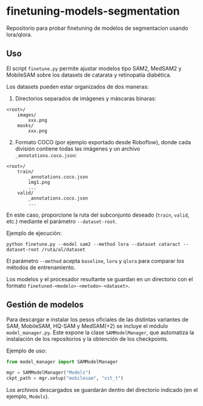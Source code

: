 # finetuning-models-segmentation

Repositorio para probar finetuning de modelos de segmentacion usando lora/qlora.

## Uso

El script `finetune.py` permite ajustar modelos tipo SAM2, MedSAM2 y MobileSAM
sobre los datasets de catarata y retinopatía diabética.

Los datasets pueden estar organizados de dos maneras:

1. Directorios separados de imágenes y máscaras binaras:

```
<root>/
    images/
        xxx.png
    masks/
        xxx.png
```

2. Formato COCO (por ejemplo exportado desde Roboflow), donde cada división
contiene todas las imágenes y un archivo `_annotations.coco.json`:

```
<root>/
    train/
        _annotations.coco.json
        img1.png
        ...
    valid/
        _annotations.coco.json
        ...
```

En este caso, proporcione la ruta del subconjunto deseado (`train`, `valid`,
etc.) mediante el parámetro `--dataset-root`.

Ejemplo de ejecución:

```
python finetune.py --model sam2 --method lora --dataset cataract --dataset-root /ruta/al/dataset
```

El parámetro `--method` acepta `baseline`, `lora` y `qlora` para comparar los
métodos de entrenamiento.

Los modelos y el procesador resultante se guardan en un directorio con el
formato `finetuned-<modelo>-<metodo>-<dataset>`.

## Gestión de modelos

Para descargar e instalar los pesos oficiales de las distintas variantes de
SAM, MobileSAM, HQ-SAM y MedSAM(+2) se incluye el módulo
`model_manager.py`. Este expone la clase `SAMModelManager`, que automatiza la
instalación de los repositorios y la obtención de los checkpoints.

Ejemplo de uso:

```python
from model_manager import SAMModelManager

mgr = SAMModelManager("Models")
ckpt_path = mgr.setup("mobilesam", "vit_t")
```

Los archivos descargados se guardarán dentro del directorio indicado (en el
ejemplo, `Models`).
